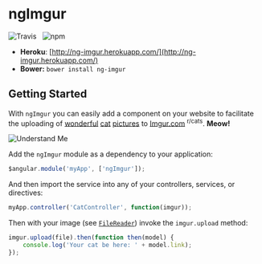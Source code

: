 ngImgur
=======

![Travis](https://api.travis-ci.org/Wildhoney/ngImgur.png)
&nbsp;
![npm](https://badge.fury.io/js/ng-imgur.png)

* **Heroku**: [http://ng-imgur.herokuapp.com/](http://ng-imgur.herokuapp.com/)
* **Bower:** `bower install ng-imgur`

Getting Started
-------

With `ngImgur` you can easily add a component on your website to facilitate the uploading of [wonderful](http://imgur.com/r/cats/G3aeDmL) [cat](http://imgur.com/r/cats/WxJJdxC) [pictures](http://imgur.com/r/cats/afXv2f1) to [Imgur.com](http://imgur.com/r/cats) <sup>r/cats</sup>. **Meow!**

![Understand Me](https://lh3.googleusercontent.com/-Gw50oIx3PTg/UIvbuI6nWAI/AAAAAAAALcA/FgS55G2d7sU/w506-h391/How-The-Cats-Are-Hunting-Birds---The-Best-Tactics-And-Strategies--A-Natural-Cat-Behavior---Tom-An.jpeg)

Add the `ngImgur` module as a dependency to your application:

```javascript
$angular.module('myApp', ['ngImgur']);
```

And then import the service into any of your controllers, services, or directives:

```javascript
myApp.controller('CatController', function(imgur));
```

Then with your image (see [`FileReader`](http://www.w3.org/TR/FileAPI/)) invoke the `imgur.upload` method:

```javascript
imgur.upload(file).then(function then(model) {
    console.log('Your cat be here: ' + model.link);
});
```